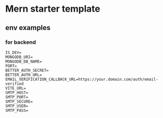 # Mern starter template

## env examples

### for backend

```env
IS_DEV=
MONGODB_URI=
MONGODB_DB_NAME=
PORT=
BETTER_AUTH_SECRET=
BETTER_AUTH_URL=
EMAIL_VERIFICATION_CALLBACK_URL=https://your.domain.com/auth/email-verified
VITE_URL=
SMTP_HOST=
SMTP_PORT=
SMTP_SECURE=
SMTP_USER=
SMTP_PASS=
```
